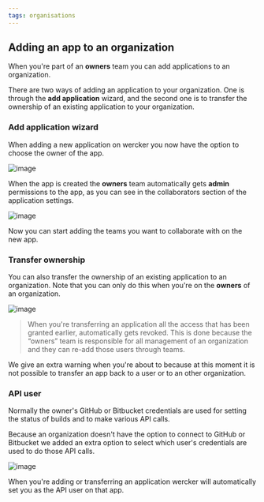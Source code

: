 ```yaml
---
tags: organisations
---
```


## Adding an app to an organization

When you're part of an **owners** team you can add applications to an organization.

There are two ways of adding an application to your organization. One is through the **add application** wizard, and the second one is to transfer the ownership of an existing application to your organization.

### Add application wizard

When adding a new application on wercker you now have the option to choose the owner of the app.

![image](/images/select-owner.jpg)

When the app is created the **owners** team automatically gets **admin** permissions to the app, as you can see in the collaborators section of the application settings.

![image](/images/collaborators.jpg)

Now you can start adding the teams you want to collaborate with on the new app.


### Transfer ownership

You can also transfer the ownership of an existing application to an organization. Note that you can only do this when you're on the **owners** of an organization.

![image](/images/transfer-ownership.jpg)

> When you're transferring an application all the access that has been granted earlier, automatically gets revoked. This is done because the “owners” team is responsible for all management of an organization and they can re-add those users through teams.

We give an extra warning when you're about to because at this moment it is not possible to transfer an app back to a user or to an other organization.


### API user

Normally the owner's GitHub or Bitbucket credentials are used for setting the status of builds and to make various API calls.

Because an organization doesn't have the option to connect to GitHub or Bitbucket we added an extra option to select which user's credentials are used to do those API calls.

![image](/images/api-user.jpg)

When you're adding or transferring an application wercker will automatically set you as the API user on that app.


